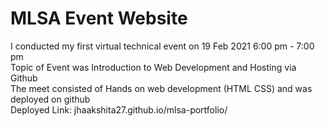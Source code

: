 # MLSA Event Website
I conducted my first virtual technical event on 19 Feb 2021 6:00 pm - 7:00 pm <br>
Topic of Event was Introduction to Web Development and Hosting via Github <br>
The meet consisted of Hands on web development (HTML CSS) and was deployed on github <br>
Deployed Link: 
jhaakshita27.github.io/mlsa-portfolio/
